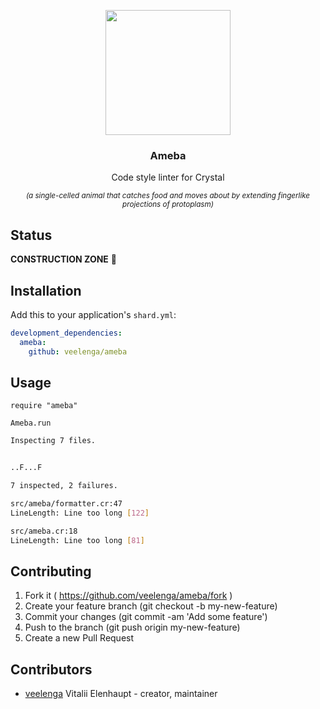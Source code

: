 <p align="center">
  <img src="https://media.githubusercontent.com/media/veelenga/bin/master/ameba/logo.png" width="200">
  <h3 align="center">Ameba</h3>
  <p align="center">Code style linter for Crystal<p>
  <p align="center">
    <sup>
      <i>
        (a single-celled animal that catches food and moves about by extending fingerlike projections of protoplasm)
      </i>
    </sup>
  </p>
</p>

## Status

**CONSTRUCTION ZONE** :construction:

## Installation

Add this to your application's `shard.yml`:

```yaml
development_dependencies:
  ameba:
    github: veelenga/ameba
```

## Usage

```crystal
require "ameba"

Ameba.run
```

```sh
Inspecting 7 files.


..F...F

7 inspected, 2 failures.

src/ameba/formatter.cr:47
LineLength: Line too long [122]

src/ameba.cr:18
LineLength: Line too long [81]
```

## Contributing

1. Fork it ( https://github.com/veelenga/ameba/fork )
2. Create your feature branch (git checkout -b my-new-feature)
3. Commit your changes (git commit -am 'Add some feature')
4. Push to the branch (git push origin my-new-feature)
5. Create a new Pull Request

## Contributors

- [veelenga](https://github.com/veelenga) Vitalii Elenhaupt - creator, maintainer
